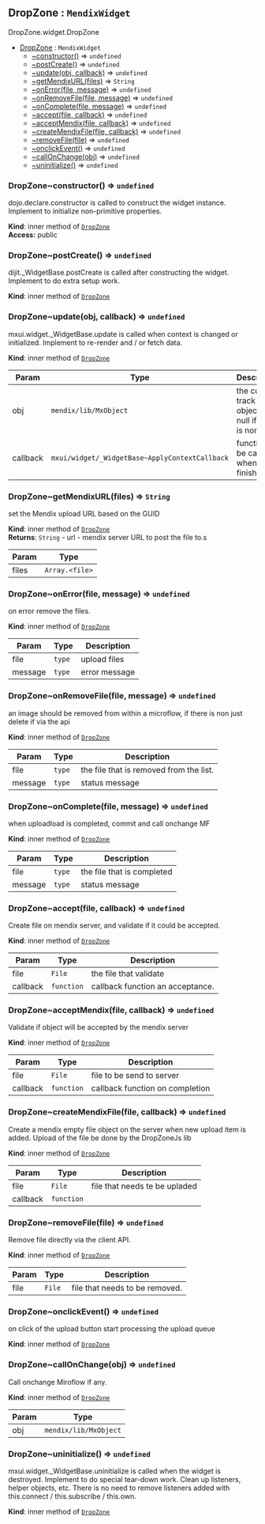 <a name="DropZone.widget.module_DropZone"></a>

## DropZone : <code>MendixWidget</code>
DropZone.widget.DropZone


* [DropZone](#DropZone.widget.module_DropZone) : <code>MendixWidget</code>
    * [~constructor()](#DropZone.widget.module_DropZone..constructor) ⇒ <code>undefined</code>
    * [~postCreate()](#DropZone.widget.module_DropZone..postCreate) ⇒ <code>undefined</code>
    * [~update(obj, callback)](#DropZone.widget.module_DropZone..update) ⇒ <code>undefined</code>
    * [~getMendixURL(files)](#DropZone.widget.module_DropZone..getMendixURL) ⇒ <code>String</code>
    * [~onError(file, message)](#DropZone.widget.module_DropZone..onError) ⇒ <code>undefined</code>
    * [~onRemoveFile(file, message)](#DropZone.widget.module_DropZone..onRemoveFile) ⇒ <code>undefined</code>
    * [~onComplete(file, message)](#DropZone.widget.module_DropZone..onComplete) ⇒ <code>undefined</code>
    * [~accept(file, callback)](#DropZone.widget.module_DropZone..accept) ⇒ <code>undefined</code>
    * [~acceptMendix(file, callback)](#DropZone.widget.module_DropZone..acceptMendix) ⇒ <code>undefined</code>
    * [~createMendixFile(file, callback)](#DropZone.widget.module_DropZone..createMendixFile) ⇒ <code>undefined</code>
    * [~removeFile(file)](#DropZone.widget.module_DropZone..removeFile) ⇒ <code>undefined</code>
    * [~onclickEvent()](#DropZone.widget.module_DropZone..onclickEvent) ⇒ <code>undefined</code>
    * [~callOnChange(obj)](#DropZone.widget.module_DropZone..callOnChange) ⇒ <code>undefined</code>
    * [~uninitialize()](#DropZone.widget.module_DropZone..uninitialize) ⇒ <code>undefined</code>

<a name="DropZone.widget.module_DropZone..constructor"></a>

### DropZone~constructor() ⇒ <code>undefined</code>
dojo.declare.constructor is called to construct the widget instance. Implement to initialize non-primitive properties.

**Kind**: inner method of <code>[DropZone](#DropZone.widget.module_DropZone)</code>  
**Access:** public  
<a name="DropZone.widget.module_DropZone..postCreate"></a>

### DropZone~postCreate() ⇒ <code>undefined</code>
dijit._WidgetBase.postCreate is called after constructing the widget. Implement to do extra setup work.

**Kind**: inner method of <code>[DropZone](#DropZone.widget.module_DropZone)</code>  
<a name="DropZone.widget.module_DropZone..update"></a>

### DropZone~update(obj, callback) ⇒ <code>undefined</code>
mxui.widget._WidgetBase.update is called when context is changed or initialized. Implement to re-render and / or fetch data.

**Kind**: inner method of <code>[DropZone](#DropZone.widget.module_DropZone)</code>  

| Param | Type | Description |
| --- | --- | --- |
| obj | <code>mendix/lib/MxObject</code> | the current track object, or null if there is none |
| callback | <code>mxui/widget/_WidgetBase~ApplyContextCallback</code> | function to be called when finished |

<a name="DropZone.widget.module_DropZone..getMendixURL"></a>

### DropZone~getMendixURL(files) ⇒ <code>String</code>
set the Mendix upload URL based on the GUID

**Kind**: inner method of <code>[DropZone](#DropZone.widget.module_DropZone)</code>  
**Returns**: <code>String</code> - url - mendix server URL to post the file to.s  

| Param | Type |
| --- | --- |
| files | <code>Array.&lt;file&gt;</code> | 

<a name="DropZone.widget.module_DropZone..onError"></a>

### DropZone~onError(file, message) ⇒ <code>undefined</code>
on error remove the files.

**Kind**: inner method of <code>[DropZone](#DropZone.widget.module_DropZone)</code>  

| Param | Type | Description |
| --- | --- | --- |
| file | <code>type</code> | upload files |
| message | <code>type</code> | error message |

<a name="DropZone.widget.module_DropZone..onRemoveFile"></a>

### DropZone~onRemoveFile(file, message) ⇒ <code>undefined</code>
an image should be removed from within a microflow, if there is non just delete if via the api

**Kind**: inner method of <code>[DropZone](#DropZone.widget.module_DropZone)</code>  

| Param | Type | Description |
| --- | --- | --- |
| file | <code>type</code> | the file that is removed from the list. |
| message | <code>type</code> | status message |

<a name="DropZone.widget.module_DropZone..onComplete"></a>

### DropZone~onComplete(file, message) ⇒ <code>undefined</code>
when uploadload is completed, commit and call onchange MF

**Kind**: inner method of <code>[DropZone](#DropZone.widget.module_DropZone)</code>  

| Param | Type | Description |
| --- | --- | --- |
| file | <code>type</code> | the file that is completed |
| message | <code>type</code> | status message |

<a name="DropZone.widget.module_DropZone..accept"></a>

### DropZone~accept(file, callback) ⇒ <code>undefined</code>
Create file on mendix server, and validate if it could be accepted.

**Kind**: inner method of <code>[DropZone](#DropZone.widget.module_DropZone)</code>  

| Param | Type | Description |
| --- | --- | --- |
| file | <code>File</code> | the file that validate |
| callback | <code>function</code> | callback function an acceptance. |

<a name="DropZone.widget.module_DropZone..acceptMendix"></a>

### DropZone~acceptMendix(file, callback) ⇒ <code>undefined</code>
Validate if object will be accepted by the mendix server

**Kind**: inner method of <code>[DropZone](#DropZone.widget.module_DropZone)</code>  

| Param | Type | Description |
| --- | --- | --- |
| file | <code>File</code> | file to be send to server |
| callback | <code>function</code> | callback function on completion |

<a name="DropZone.widget.module_DropZone..createMendixFile"></a>

### DropZone~createMendixFile(file, callback) ⇒ <code>undefined</code>
Create a mendix empty file object on the server when new upload item is added.Upload of the file be done by the DropZoneJs lib

**Kind**: inner method of <code>[DropZone](#DropZone.widget.module_DropZone)</code>  

| Param | Type | Description |
| --- | --- | --- |
| file | <code>File</code> | file that needs te be upladed |
| callback | <code>function</code> |  |

<a name="DropZone.widget.module_DropZone..removeFile"></a>

### DropZone~removeFile(file) ⇒ <code>undefined</code>
Remove file directly via the client API.

**Kind**: inner method of <code>[DropZone](#DropZone.widget.module_DropZone)</code>  

| Param | Type | Description |
| --- | --- | --- |
| file | <code>File</code> | file that needs to be removed. |

<a name="DropZone.widget.module_DropZone..onclickEvent"></a>

### DropZone~onclickEvent() ⇒ <code>undefined</code>
on click of the upload button start processing the upload queue

**Kind**: inner method of <code>[DropZone](#DropZone.widget.module_DropZone)</code>  
<a name="DropZone.widget.module_DropZone..callOnChange"></a>

### DropZone~callOnChange(obj) ⇒ <code>undefined</code>
Call onchange Miroflow if any.

**Kind**: inner method of <code>[DropZone](#DropZone.widget.module_DropZone)</code>  

| Param | Type |
| --- | --- |
| obj | <code>mendix/lib/MxObject</code> | 

<a name="DropZone.widget.module_DropZone..uninitialize"></a>

### DropZone~uninitialize() ⇒ <code>undefined</code>
mxui.widget._WidgetBase.uninitialize is called when the widget is destroyed. Implement to do special tear-down work.Clean up listeners, helper objects, etc. There is no need to remove listeners added with this.connect / this.subscribe / this.own.

**Kind**: inner method of <code>[DropZone](#DropZone.widget.module_DropZone)</code>  
